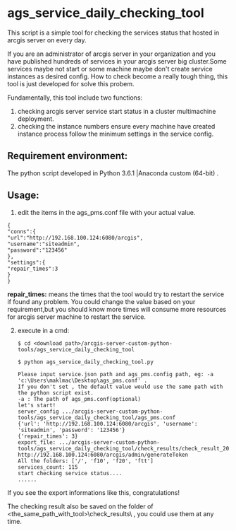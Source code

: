 # ags_service_daily_checking_tool

This script is a simple tool for checking the services status that hosted in arcgis server on every day.

If you are an administrator of arcgis server in your organization and you have published hundreds of services in your arcgis server big cluster.Some services maybe not start  or some machine maybe don't create service instances as desired config. How to check become a really tough thing, this tool is just developed for solve this probem.

Fundamentally, this tool include two functions:

1. checking arcgis server service start status in a cluster multimachine deployment.
2. checking the instance numbers ensure every machine have created instance process follow the minimum settings in the service config.

## Requirement environment:

The python script developed in Python 3.6.1 |Anaconda custom (64-bit) .

## Usage:

1. edit the items in the ags_pms.conf file with your actual value.  

  ````
  {
  "conns":{
  "url":"http://192.168.100.124:6080/arcgis",
  "username":"siteadmin",
  "password":"123456"
  },
  "settings":{
  "repair_times":3
  }
  }
  ````

**repair_times:** means the times that the tool would try to restart the service if found any problem. You could change the value based on your requirement,but you should know more times will consume more resources for arcgis server machine to restart the service.

2. execute in a cmd:

   ````
   $ cd <download path>/arcgis-server-custom-python-tools/ags_service_daily_checking_tool

   $ python ags_service_daily_checking_tool.py

   Please input service.json path and ags_pms.config path, eg: -a 'c:\Users\maklmac\Desktop\ags_pms.conf' .
   If you don't set , the default value would use the same path with the python script exist.
   -a : The path of ags_pms.conf(optional)
   let's start!
   server_config .../arcgis-server-custom-python-tools/ags_service_daily_checking_tool/ags_pms.conf
   {'url': 'http://192.168.100.124:6080/arcgis', 'username': 'siteadmin', 'password': '123456'}
   {'repair_times': 3}
   export_file: .../arcgis-server-custom-python-tools/ags_service_daily_checking_tool/check_results/check_result_20180312171345.txt
   http://192.168.100.124:6080/arcgis/admin/generateToken
   All the folders: ['/', 'f10', 'f20', 'ftt']
   services_count: 115
   start checking service status....
   ......
   ````

If you see the export informations like this, congratulations!

The checking result also be saved on the folder of <the_same_path_with_tool>\check_results\ , you could use them at any time.














